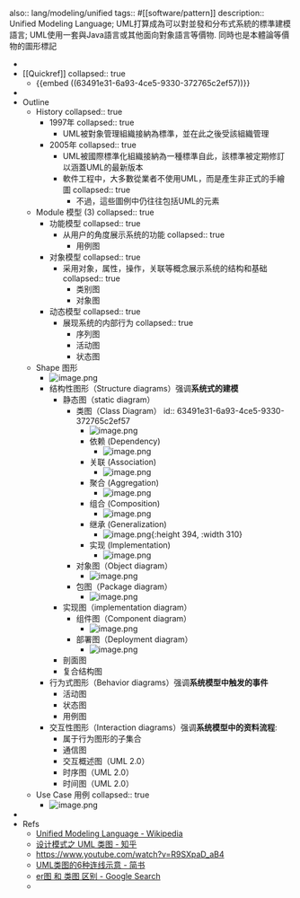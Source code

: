 also:: lang/modeling/unified
tags:: #[[software/pattern]]
description:: Unified Modeling Language; UML打算成為可以對並發和分布式系統的標準建模語言; UML使用一套與Java語言或其他面向對象語言等價物. 同時也是本體論等價物的圖形標記

-
- [[Quickref]]
  collapsed:: true
  - {{embed ((63491e31-6a93-4ce5-9330-372765c2ef57))}}
-
- Outline
  - History
    collapsed:: true
    - 1997年
      collapsed:: true
      - UML被對象管理組織接納為標準，並在此之後受該組織管理
    - 2005年
      collapsed:: true
      - UML被國際標準化組織接納為一種標準自此，該標準被定期修訂以涵蓋UML的最新版本
      - 軟件工程中，大多數從業者不使用UML，而是產生非正式的手繪圖
        collapsed:: true
        - 不過，這些圖例中仍往往包括UML的元素
  - Module 模型 (3)
    collapsed:: true
    - 功能模型
      collapsed:: true
      - 从用户的角度展示系统的功能
        collapsed:: true
        - 用例图
    - 对象模型
      collapsed:: true
      - 采用对象，属性，操作，关联等概念展示系统的结构和基础
        collapsed:: true
        - 类别图
        - 对象图
    - 动态模型
      collapsed:: true
      - 展现系统的内部行为
        collapsed:: true
        - 序列图
        - 活动图
        - 状态图
  - Shape 图形
    - ![image.png](../assets/uml/image_1655795835076_0.png)
    - 结构性图形（Structure diagrams）强调**系统式的建模**
      - 静态图（static diagram）
        - 类图（Class Diagram）
          id:: 63491e31-6a93-4ce5-9330-372765c2ef57
          - ![image.png](../assets/uml/image_1655796205788_0.png)
          - 依赖 (Dependency)
            - ![image.png](../assets/uml/image_1655796723111_0.png)
          - 关联 (Association)
            - ![image.png](../assets/uml/image_1655796730332_0.png)
          - 聚合 (Aggregation)
            - ![image.png](../assets/uml/image_1655796737007_0.png)
          - 组合 (Composition)
            - ![image.png](../assets/uml/image_1655796742972_0.png)
          - 继承 (Generalization)
            - ![image.png](../assets/uml/image_1655796754787_0.png){:height 394, :width 310}
          - 实现 (Implementation)
            - ![image.png](../assets/uml/image_1655796763181_0.png)
        - 对象图（Object diagram）
          - ![image.png](../assets/uml/image_1655796219356_0.png)
        - 包图（Package diagram）
          - ![image.png](../assets/uml/image_1655796229157_0.png)
      - 实现图（implementation diagram）
        - 组件图（Component diagram）
          - ![image.png](../assets/uml/image_1655796253349_0.png)
        - 部署图（Deployment diagram）
          - ![image.png](../assets/uml/image_1655796261640_0.png)
      - 剖面图
      - 复合结构图
    - 行为式图形（Behavior diagrams）强调**系统模型中触发的事件**
      - 活动图
      - 状态图
      - 用例图
    - 交互性图形（Interaction diagrams）强调**系统模型中的资料流程**:
      - 属于行为图形的子集合
      - 通信图
      - 交互概述图（UML 2.0）
      - 时序图（UML 2.0）
      - 时间图（UML 2.0）
  - Use Case 用例
    collapsed:: true
    - ![image.png](../assets/book/大话设计模式/image_1648016765556_0.png)
-
- Refs
  - [Unified Modeling Language - Wikipedia](https://en.wikipedia.org/wiki/Unified_Modeling_Language)
  - [设计模式之 UML 类图 - 知乎](https://zhuanlan.zhihu.com/p/24576502)
  - https://www.youtube.com/watch?v=R9SXpaD_aB4
  - [UML类图的6种连线示意 - 简书](https://www.jianshu.com/p/48de81a8f0ab)
  - [er图 和 类图 区别 - Google Search](https://www.google.com.hk/search?q=er%E5%9B%BE+%E5%92%8C+%E7%B1%BB%E5%9B%BE+%E5%8C%BA%E5%88%AB&newwindow=1)
  -